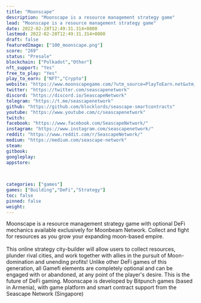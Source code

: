```yaml
---
title: "Moonscape"
description: "Moonscape is a resource management strategy game"
lead: "Moonscape is a resource management strategy game"
date: 2022-02-28T12:49:31.314+0800
lastmod: 2022-02-28T12:49:31.314+0800
draft: false
featuredImage: ["100_moonscape.png"]
score: "269"
status: "Presale"
blockchain: ["Polkadot","Other"]
nft_support: "Yes"
free_to_play: "Yes"
play_to_earn: ["NFT","Crypto"]
website: "https://www.moonscapegame.com/?utm_source=PlayToEarn.net&utm_medium=organic&utm_campaign=gamepage"
twitter: "https://twitter.com/seascapenetwork"
discord: "https://discord.io/SeascapeNetwork"
telegram: "https://t.me/seascapenetwork"
github: "https://github.com/blocklords/seascape-smartcontracts"
youtube: "https://www.youtube.com/c/seascapenetwork"
twitch: 
facebook: "https://www.facebook.com/SeascapeNetwork/"
instagram: "https://www.instagram.com/seascapenetwork/"
reddit: "https://www.reddit.com/r/SeascapeNetwork/"
medium: "https://medium.com/seascape-network"
steam: 
gitbook: 
googleplay: 
appstore: 

  
    
categories: ["games"]
games: ["Building","DeFi","Strategy"]
toc: false
pinned: false
weight: 
---
```

Moonscape is a resource management strategy game with optional DeFi mechanics available exclusively for Moonbeam Network. Collect and fight for resources as you grow your expanding moon-based empire. <br> <br> This online strategy city-builder will allow users to collect resources, plunder rival cities, and work together with allies in the pursuit of Moon-domination and unending profits! Unlike other DeFi games of this generation, all Gamefi elements are completely optional and can be engaged with or abandoned, at any point of the player's desire. This is the future of DeFi gaming. Moonscape is developed by Bitpunch games (based in Armenia), with game platform and smart contract support from the Seascape Network (Singapore)